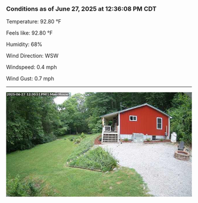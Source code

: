 ### Conditions as of June 27, 2025 at 12:36:08 PM CDT 

Temperature: 92.80 &deg;F

Feels like: 92.80 &deg;F

Humidity: 68%

Wind Direction: WSW

Windspeed: 0.4 mph

Wind Gust: 0.7 mph

---

<img src="./images/latest.jpeg"/>

